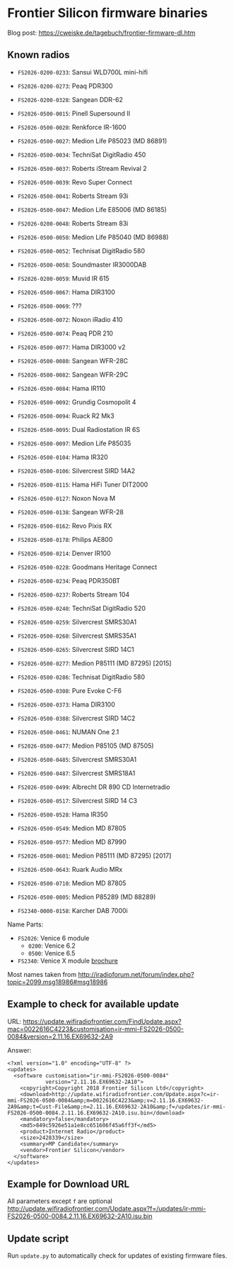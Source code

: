 # Frontier Silicon firmware binaries

Blog post: https://cweiske.de/tagebuch/frontier-firmware-dl.htm

## Known radios

- `FS2026-0200-0233`: Sansui WLD700L mini-hifi
- `FS2026-0200-0273`: Peaq PDR300
- `FS2026-0200-0328`: Sangean DDR-62

- `FS2026-0500-0015`: Pinell Supersound II
- `FS2026-0500-0020`: Renkforce IR-1600
- `FS2026-0500-0027`: Medion Life P85023 (MD 86891)
- `FS2026-0500-0034`: TechniSat DigitRadio 450
- `FS2026-0500-0037`: Roberts iStream Revival 2
- `FS2026-0500-0039`: Revo Super Connect
- `FS2026-0500-0041`: Roberts Stream 93i
- `FS2026-0500-0047`: Medion Life E85006 (MD 86185)
- `FS2026-0200-0048`: Roberts Stream 83i
- `FS2026-0500-0050`: Medion Life P85040 (MD 86988)
- `FS2026-0500-0052`: Technisat DigitRadio 580
- `FS2026-0500-0058`: Soundmaster IR3000DAB
- `FS2026-0200-0059`: Muvid IR 615
- `FS2026-0500-0067`: Hama DIR3100
- `FS2026-0500-0069`: ???
- `FS2026-0500-0072`: Noxon iRadio 410
- `FS2026-0500-0074`: Peaq PDR 210
- `FS2026-0500-0077`: Hama DIR3000 v2
- `FS2026-0500-0080`: Sangean WFR-28C
- `FS2026-0500-0082`: Sangean WFR-29C
- `FS2026-0500-0084`: Hama IR110
- `FS2026-0500-0092`: Grundig Cosmopolit 4
- `FS2026-0500-0094`: Ruack R2 Mk3
- `FS2026-0500-0095`: Dual Radiostation IR 6S
- `FS2026-0500-0097`: Medion Life P85035
- `FS2026-0500-0104`: Hama IR320
- `FS2026-0500-0106`: Silvercrest SIRD 14A2
- `FS2026-0500-0115`: Hama HiFi Tuner DIT2000
- `FS2026-0500-0127`: Noxon Nova M
- `FS2026-0500-0138`: Sangean WFR-28
- `FS2026-0500-0162`: Revo Pixis RX
- `FS2026-0500-0178`: Philips AE800
- `FS2026-0500-0214`: Denver IR100
- `FS2026-0500-0228`: Goodmans Heritage Connect
- `FS2026-0500-0234`: Peaq PDR350BT
- `FS2026-0500-0237`: Roberts Stream 104
- `FS2026-0500-0240`: TechniSat DigitRadio 520
- `FS2026-0500-0259`: Silvercrest SMRS30A1
- `FS2026-0500-0260`: Silvercrest SMRS35A1
- `FS2026-0500-0265`: Silvercrest SIRD 14C1
- `FS2026-0500-0277`: Medion P85111 (MD 87295) [2015]
- `FS2026-0500-0286`: Technisat DigitRadio 580
- `FS2026-0500-0308`: Pure Evoke C-F6
- `FS2026-0500-0373`: Hama DIR3100
- `FS2026-0500-0388`: Silvercrest SIRD 14C2
- `FS2026-0500-0461`: NUMAN One 2.1
- `FS2026-0500-0477`: Medion P85105 (MD 87505)
- `FS2026-0500-0485`: Silvercrest SMRS30A1
- `FS2026-0500-0487`: Silvercrest SMRS18A1
- `FS2026-0500-0499`: Albrecht DR 890 CD Internetradio
- `FS2026-0500-0517`: Silvercrest SIRD 14 C3
- `FS2026-0500-0528`: Hama IR350
- `FS2026-0500-0549`: Medion MD 87805
- `FS2026-0500-0577`: Medion MD 87990
- `FS2026-0500-0601`: Medion P85111 (MD 87295) [2017]
- `FS2026-0500-0643`: Ruark Audio MRx
- `FS2026-0500-0710`: Medion MD 87805
- `FS2026-0500-0805`: Medion P85289 (MD 88289)

- `FS2340-0000-0158`: Karcher DAB 7000i


Name Parts:

- `FS2026`: Venice 6 module
  - `0200`: Venice 6.2
  - `0500`: Venice 6.5
- `FS2340`: Venice X module [brochure](https://frontiersmart.com/sites/default/files/Venice-X_PB.pdf)

Most names taken from
http://iradioforum.net/forum/index.php?topic=2099.msg18986#msg18986

## Example to check for available update
URL:
https://update.wifiradiofrontier.com/FindUpdate.aspx?mac=0022616C4223&customisation=ir-mmi-FS2026-0500-0084&version=2.11.16.EX69632-2A9

Answer:
```
<?xml version="1.0" encoding="UTF-8" ?>
<updates>
  <software customisation="ir-mmi-FS2026-0500-0084"
            version="2.11.16.EX69632-2A10">
    <copyright>Copyright 2018 Frontier Silicon Ltd</copyright>
    <download>http://update.wifiradiofrontier.com/Update.aspx?c=ir-mmi-FS2026-0500-0084&amp;m=0022616C4223&amp;v=2.11.16.EX69632-2A9&amp;t=Cust-File&amp;n=2.11.16.EX69632-2A10&amp;f=/updates/ir-mmi-FS2026-0500-0084.2.11.16.EX69632-2A10.isu.bin</download>
    <mandatory>false</mandatory>
    <md5>849c5926e51a1e8cc651606f45a6ff3f</md5>
    <product>Internet Radio</product>
    <size>2428339</size>
    <summary>MP Candidate</summary>
    <vendor>Frontier Silicon</vendor>
  </software>
</updates>
```

## Example for Download URL

All parameters except `f` are optional
http://update.wifiradiofrontier.com/Update.aspx?f=/updates/ir-mmi-FS2026-0500-0084.2.11.16.EX69632-2A10.isu.bin

## Update script
Run `update.py` to automatically check for updates of existing firmware files.
